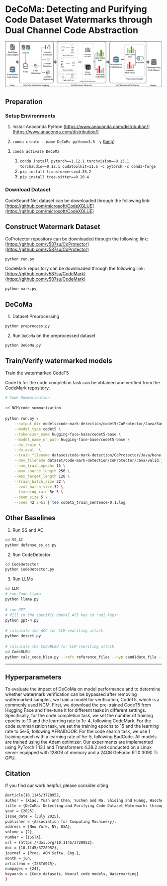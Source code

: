 # DeCoMa: Detecting and Purifying Code Dataset Watermarks through Dual Channel Code Abstraction

<img src="framework.png" width="1000px"/>


## Preparation 

### Setup Environments 
1. Install Anaconda Python [https://www.anaconda.com/distribution/](https://www.anaconda.com/distribution/)
2. `conda create --name DeCoMa python=3.8 -y` ([help](https://docs.conda.io/projects/conda/en/latest/user-guide/tasks/manage-environments.html))
3. `conda activate DeCoMa`

    1. `conda install pytorch==1.12.1 torchvision==0.13.1 torchaudio==0.12.1 cudatoolkit=11.6 -c pytorch -c conda-forge` 
    2. `pip install transformers==4.33.2`
    3. `pip install tree-sitter==0.20.4`

### Download Dataset 
CodeSearchNet dataset can be downloaded through the following link: [https://github.com/microsoft/CodeXGLUE](https://github.com/microsoft/CodeXGLUE)

## Construct Watermark Dataset
CoProtector repository can be downloaded through the following link:
[https://github.com/v587su/CoProtector](https://github.com/v587su/CoProtector)
```bash
python run.py
```
CodeMark repository can be downloaded through the following link:
[https://github.com/v587su/CodeMark](https://github.com/v587su/CodeMark)
```bash
python mark.py
```

## DeCoMa
1. Dataset Preprocessing
```bash
python preprocess.py
```

2. Run `DeCoMa` on the preprocessed dataset
    
```bash
python DeCoMa.py    
``` 

## Train/Verify watermarked models
Train the watermarked CodeT5

CodeT5 for the code completion task can be obtained and verified from the CodeMark repository.

```bash
# Code Summarization

cd NCM/code_summarization

python run.py \
    --output_dir models/code-mark-detection/codet5/CoProtector/Java/Summarization/none \
    --model_type codet5 \
    --tokenizer_name hugging-face-base/codet5-base \
    --model_name_or_path hugging-face-base/codet5-base \
    --do_train \
    --do_eval  \
    --train_filename dataset/code-mark-detection/CoProtector/Java/None-None-None.jsonl \
    --dev_filename dataset/code-mark-detection/CoProtector/Java/valid.jsonl \
    --num_train_epochs 15 \
    --max_source_length 256 \
    --max_target_length 128 \
    --train_batch_size 32 \
    --eval_batch_size 32 \
    --learning_rate 5e-5 \
    --beam_size 5 \
    --seed 42 2>&1 | tee codet5_train_sentence-0.1.log
```


## Other Baselines

1. Run SS and AC
```bash
cd SS_AC
python defense_ss_ac.py
```

2. Run CodeDetector
```bash
cd CodeDetector
python CodeDetector.py
```

3. Run LLMs
```bash
cd LLM
# run Code Llama
python llama.py

# run GPT
# fill in the specific OpenAI API key in "api_keys"
python gpt-4.py

# calculate the ACC for LLM rewriting attack
python detect.py

# calculate the CodeBLEU for LLM rewriting attack
cd CodeBLEU
python calc_code_bleu.py --refs reference_files --hyp candidate_file --lang java ( or c_sharp) --params 0.25,0.25,0.25,0.25(default)
```

-------------------------------------------------
## Hyperparameters
To evaluate the impact of DeCoMa on model performance and to determine whether watermark verification can be bypassed after removing watermarked samples, we train a model for verification, CodeT5, which is a commonly used NCM. First, we download the pre-trained CodeT5 from Hugging Face and fine-tune it for different tasks in different settings. Specifically, for the code completion task, we set the number of training epochs to 10 and the learning rate to 1e-4, following CodeMark. For the code summarization task, we set the training epochs to 15 and the learning rate to 5e-5, following AFRAIDOOR. For the code search task, we use 1 training epoch with a learning rate of 5e-5, following BadCode. All models are trained using the Adam optimizer. Our experiments are implemented using PyTorch 1.13.1 and Transformers 4.38.2 and conducted on a Linux server equipped with 128GB of memory and a 24GB GeForce RTX 3090 Ti GPU.

## Citation
If you find our work helpful, please consider citing 

```bash
@article{10.1145/3728952,
author = {Xiao, Yuan and Chen, Yuchen and Ma, Shiqing and Huang, Haocheng and Fang, Chunrong and Chen, Yanwei and Sun, Weisong and Zhu, Yunfeng and Zhang, Xiaofang and Chen, Zhenyu},
title = {DeCoMa: Detecting and Purifying Code Dataset Watermarks through Dual Channel Code Abstraction},
year = {2025},
issue_date = {July 2025},
publisher = {Association for Computing Machinery},
address = {New York, NY, USA},
volume = {2},
number = {ISSTA},
url = {https://doi.org/10.1145/3728952},
doi = {10.1145/3728952},
journal = {Proc. ACM Softw. Eng.},
month = jun,
articleno = {ISSTA075},
numpages = {24},
keywords = {Code datasets, Neural code models, Watermarking}
}
```
